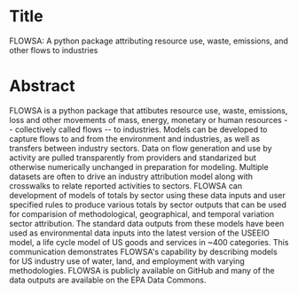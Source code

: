 # Title
FLOWSA: A python package attributing resource use, waste, emissions, and other flows to industries

# Abstract
FLOWSA is a python package that attibutes resource use, waste, emissions, loss and other movements of mass, energy, monetary or human resources -- collectively called flows -- to industries. Models can be developed to capture flows to and from the environment and industries, as well as transfers between industry sectors. Data on flow generation and use by activity are pulled transparently from providers and standarized but otherwise numerically unchanged in preparation for modeling. Multiple datasets are often to drive an industry attribution model along with crosswalks to relate reported activities to sectors. FLOWSA can development of models of totals by sector using these data inputs and user specified rules to produce various totals by sector outputs that can be used for comparision of methodological, geographical, and temporal variation sector attribution.
The standard data outputs from these models have been used as environmental data inputs into the latest version of the USEEIO model, a life cycle model of US goods and services in ~400 categories. This communication demonstrates FLOWSA's capability by describing models for US industry use of water, land, and employment with varying methodologies. FLOWSA is publicly available on GitHub and many of the data outputs are available on the EPA Data Commons.
